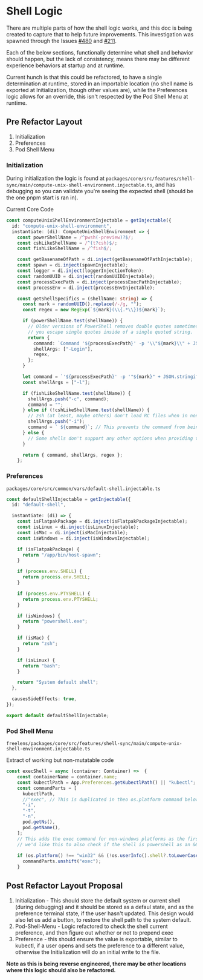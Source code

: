 # Shell Logic

There are multiple parts of how the shell logic works, and this doc is being created to capture that to help future improvements. This investigation was spawned through the Issues [#480](https://github.com/freelensapp/freelens/issues/480) and [#211](https://github.com/freelensapp/freelens/issues/211).

Each of the below sections, functionally determine what shell and behavior should happen, but the lack of consistency, means there may be different experience behaviors at startup and at runtime.

Current hunch is that this could be refactored, to have a single determination at runtime, stored in an importable location (no shell name is exported at Initialization, though other values are), while the Preferences logic allows for an override, this isn't respected by the Pod Shell Menu at runtime.

## Pre Refactor Layout

1. Initialization
2. Preferences
3. Pod Shell Menu

### Initialization

During initialization the logic is found at `packages/core/src/features/shell-sync/main/compute-unix-shell-environment.injectable.ts`, and has debugging so you can validate you're seeing the expected shell (should be the one pnpm start is ran in).

Current Core Code

```typescript
const computeUnixShellEnvironmentInjectable = getInjectable({
  id: "compute-unix-shell-environment",
  instantiate: (di): ComputeUnixShellEnvironment => {
    const powerShellName = /^pwsh(-preview)?$/;
    const cshLikeShellName = /^(t?csh)$/;
    const fishLikeShellName = /^fish$/;

    const getBasenameOfPath = di.inject(getBasenameOfPathInjectable);
    const spawn = di.inject(spawnInjectable);
    const logger = di.inject(loggerInjectionToken);
    const randomUUID = di.inject(randomUUIDInjectable);
    const processExecPath = di.inject(processExecPathInjectable);
    const processEnv = di.inject(processEnvInjectable);

    const getShellSpecifics = (shellName: string) => {
      const mark = randomUUID().replace(/-/g, "");
      const regex = new RegExp(`${mark}(\\{.*\\})${mark}`);

      if (powerShellName.test(shellName)) {
        // Older versions of PowerShell removes double quotes sometimes so we use "double single quotes" which is how
        // you escape single quotes inside of a single quoted string.
        return {
          command: `Command '${processExecPath}' -p '\\"${mark}\\" + JSON.stringify(process.env) + \\"${mark}\\"'`,
          shellArgs: ["-Login"],
          regex,
        };
      }

      let command = `'${processExecPath}' -p '"${mark}" + JSON.stringify(process.env) + "${mark}"'`;
      const shellArgs = ["-l"];

      if (fishLikeShellName.test(shellName)) {
        shellArgs.push("-c", command);
        command = "";
      } else if (!cshLikeShellName.test(shellName)) {
        // zsh (at least, maybe others) don't load RC files when in non-interactive mode, even when using -l (login) option
        shellArgs.push("-i");
        command = ` ${command}`; // This prevents the command from being added to the history
      } else {
        // Some shells don't support any other options when providing the -l (login) shell option
      }

      return { command, shellArgs, regex };
    };
```

### Preferences

`packages/core/src/common/vars/default-shell.injectable.ts`

```typescript
const defaultShellInjectable = getInjectable({
  id: "default-shell",

  instantiate: (di) => {
    const isFlatpakPackage = di.inject(isFlatpakPackageInjectable);
    const isLinux = di.inject(isLinuxInjectable);
    const isMac = di.inject(isMacInjectable);
    const isWindows = di.inject(isWindowsInjectable);

    if (isFlatpakPackage) {
      return "/app/bin/host-spawn";
    }

    if (process.env.SHELL) {
      return process.env.SHELL;
    }

    if (process.env.PTYSHELL) {
      return process.env.PTYSHELL;
    }

    if (isWindows) {
      return "powershell.exe";
    }

    if (isMac) {
      return "zsh";
    }

    if (isLinux) {
      return "bash";
    }

    return "System default shell";
  },

  causesSideEffects: true,
});

export default defaultShellInjectable;
```

### Pod Shell Menu

`freelens/packages/core/src/features/shell-sync/main/compute-unix-shell-environment.injectable.ts`

Extract of working but non-mutatable code

```typescript
const execShell = async (container: Container) =>  {
    const containerName = container.name;
    const kubectlPath = App.Preferences.getKubectlPath() || "kubectl";
    const commandParts = [
      kubectlPath,
      //"exec", // This is duplicated in theo os.platform command below, and believe it's behavior is functionally null on the unshift
      "-i",
      "-t",
      "-n",
      pod.getNs(),
      pod.getName(),
    ];
    // This adds the exec command for non-windows platforms as the first element in the array
    // we'd like this to also check if the shell is powershell as an && != check
    
    if (os.platform() !== "win32" && (!os.userInfo().shell?.toLowerCase().includes("powershell"))) {
      commandParts.unshift("exec");
    }
```

## Post Refactor Layout Proposal

1. Initialization - This should store the default system or current shell (during debugging) and it should be stored as a defaul state, and as the preference terminal state, if the user hasn't updated. This design would also let us add a button, to restore the shell path to the system default.
2. Pod-Shell-Menu - Logic refactored to check the shell current preference, and then figure out whether or not to prepend exec
3. Preference - this should ensure the value is exportable, similar to kubectl, if a user opens and sets the preference to a different value, otherwise the Initialization will do an initial write to the file.

**Note as this is being reverse engineered, there may be other locations where this logic should also be refactored.**